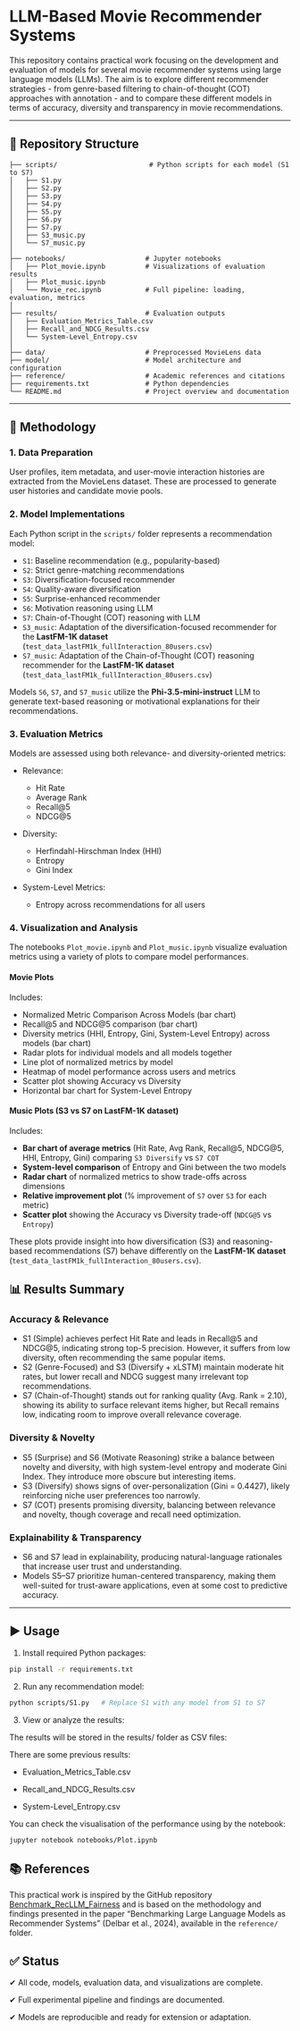 # LLM-Based Movie Recommender Systems

This repository contains practical work focusing on the development and evaluation of models for several movie recommender systems using large language models (LLMs). The aim is to explore different recommender strategies - from genre-based filtering to chain-of-thought (COT) approaches with annotation - and to compare these different models in terms of accuracy, diversity and transparency in movie recommendations.

---

## 📁 Repository Structure

```text
├── scripts/                       # Python scripts for each model (S1 to S7)
│   ├── S1.py
│   ├── S2.py
│   ├── S3.py
│   ├── S4.py
│   ├── S5.py
│   ├── S6.py
│   ├── S7.py
│   ├── S3_music.py
│   └── S7_music.py
│
├── notebooks/                    # Jupyter notebooks
│   ├── Plot_movie.ipynb          # Visualizations of evaluation results
│   ├── Plot_music.ipynb  
│   └── Movie_rec.ipynb           # Full pipeline: loading, evaluation, metrics
│
├── results/                      # Evaluation outputs
│   ├── Evaluation_Metrics_Table.csv
│   ├── Recall_and_NDCG_Results.csv
│   └── System-Level_Entropy.csv
│
├── data/                         # Preprocessed MovieLens data
├── model/                        # Model architecture and configuration
├── reference/                    # Academic references and citations
├── requirements.txt              # Python dependencies
└── README.md                     # Project overview and documentation

```

---

## 🧠 Methodology

### 1. Data Preparation

User profiles, item metadata, and user-movie interaction histories are extracted from the MovieLens dataset. These are processed to generate user histories and candidate movie pools.

### 2. Model Implementations

Each Python script in the `scripts/` folder represents a recommendation model:

- `S1`: Baseline recommendation (e.g., popularity-based)  
- `S2`: Strict genre-matching recommendations  
- `S3`: Diversification-focused recommender  
- `S4`: Quality-aware diversification  
- `S5`: Surprise-enhanced recommender  
- `S6`: Motivation reasoning using LLM  
- `S7`: Chain-of-Thought (COT) reasoning with LLM  
- `S3_music`: Adaptation of the diversification-focused recommender for the **LastFM-1K dataset** (`test_data_lastFM1k_fullInteraction_80users.csv`)  
- `S7_music`: Adaptation of the Chain-of-Thought (COT) reasoning recommender for the **LastFM-1K dataset** (`test_data_lastFM1k_fullInteraction_80users.csv`)  

Models `S6`, `S7`, and `S7_music` utilize the **Phi-3.5-mini-instruct** LLM to generate text-based reasoning or motivational explanations for their recommendations.

### 3. Evaluation Metrics

Models are assessed using both relevance- and diversity-oriented metrics:

- Relevance:  
  - Hit Rate  
  - Average Rank  
  - Recall@5  
  - NDCG@5

- Diversity:  
  - Herfindahl-Hirschman Index (HHI)  
  - Entropy  
  - Gini Index

- System-Level Metrics:  
  - Entropy across recommendations for all users

### 4. Visualization and Analysis

The notebooks `Plot_movie.ipynb` and `Plot_music.ipynb` visualize evaluation metrics using a variety of plots to compare model performances.

#### Movie Plots
Includes:

- Normalized Metric Comparison Across Models (bar chart)  
- Recall@5 and NDCG@5 comparison (bar chart)  
- Diversity metrics (HHI, Entropy, Gini, System-Level Entropy) across models (bar chart)  
- Radar plots for individual models and all models together  
- Line plot of normalized metrics by model  
- Heatmap of model performance across users and metrics  
- Scatter plot showing Accuracy vs Diversity  
- Horizontal bar chart for System-Level Entropy  

#### Music Plots (S3 vs S7 on LastFM-1K dataset)
Includes:

- **Bar chart of average metrics** (Hit Rate, Avg Rank, Recall@5, NDCG@5, HHI, Entropy, Gini) comparing `S3 Diversify` vs `S7 COT`  
- **System-level comparison** of Entropy and Gini between the two models  
- **Radar chart** of normalized metrics to show trade-offs across dimensions  
- **Relative improvement plot** (% improvement of `S7` over `S3` for each metric)  
- **Scatter plot** showing the Accuracy vs Diversity trade-off (`NDCG@5` vs `Entropy`)  

These plots provide insight into how diversification (S3) and reasoning-based recommendations (S7) behave differently on the **LastFM-1K dataset** (`test_data_lastFM1k_fullInteraction_80users.csv`).

## 📊 Results Summary

### Accuracy & Relevance

- S1 (Simple) achieves perfect Hit Rate and leads in Recall@5 and NDCG@5, indicating strong top-5 precision. However, it suffers from low diversity, often recommending the same popular items.
- S2 (Genre-Focused) and S3 (Diversify + xLSTM) maintain moderate hit rates, but lower recall and NDCG suggest many irrelevant top recommendations.
- S7 (Chain-of-Thought) stands out for ranking quality (Avg. Rank = 2.10), showing its ability to surface relevant items higher, but Recall remains low, indicating room to improve overall relevance coverage.

### Diversity & Novelty

- S5 (Surprise) and S6 (Motivate Reasoning) strike a balance between novelty and diversity, with high system-level entropy and moderate Gini Index. They introduce more obscure but interesting items.
- S3 (Diversify) shows signs of over-personalization (Gini = 0.4427), likely reinforcing niche user preferences too narrowly.
- S7 (COT) presents promising diversity, balancing between relevance and novelty, though coverage and recall need optimization.

 ### Explainability & Transparency

- S6 and S7 lead in explainability, producing natural-language rationales that increase user trust and understanding.
- Models S5–S7 prioritize human-centered transparency, making them well-suited for trust-aware applications, even at some cost to predictive accuracy.

---

## ▶️ Usage

1. Install required Python packages:

```bash
pip install -r requirements.txt
```

2. Run any recommendation model:

```bash
python scripts/S1.py   # Replace S1 with any model from S1 to S7
```
3. View or analyze the results:

The results will be stored in the results/ folder as CSV files:

There are some previous results:

- Evaluation_Metrics_Table.csv

- Recall_and_NDCG_Results.csv

- System-Level_Entropy.csv

You can check the visualisation of the performance using by the notebook:

```bash
jupyter notebook notebooks/Plot.ipynb
```
## 📚 References

This practical work is inspired by the GitHub repository [Benchmark_RecLLM_Fairness](https://github.com/yasdel/Benchmark_RecLLM_Fairness) and is based on the methodology and findings presented in the paper “Benchmarking Large Language Models as Recommender Systems” (Delbar et al., 2024), available in the `reference/` folder.

## ✅ Status
✔ All code, models, evaluation data, and visualizations are complete.

✔ Full experimental pipeline and findings are documented.

✔ Models are reproducible and ready for extension or adaptation.
